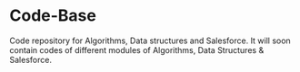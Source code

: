 # Code-Base
Code repository for Algorithms, Data structures and Salesforce.
It will soon contain codes of different modules of Algorithms, Data Structures & Salesforce.
